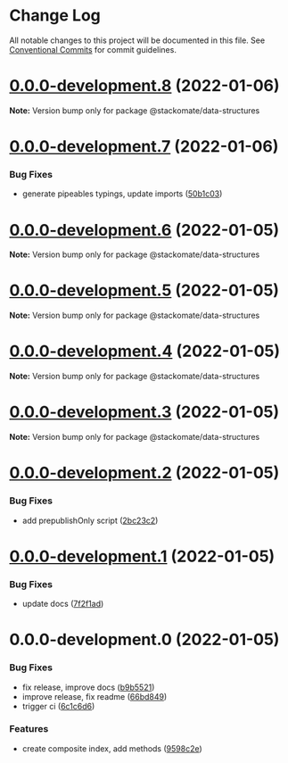 # Change Log

All notable changes to this project will be documented in this file.
See [Conventional Commits](https://conventionalcommits.org) for commit guidelines.

# [0.0.0-development.8](https://github.com/stackomate/data-structures/compare/@stackomate/data-structures@0.0.0-development.7...@stackomate/data-structures@0.0.0-development.8) (2022-01-06)

**Note:** Version bump only for package @stackomate/data-structures





# [0.0.0-development.7](https://github.com/stackomate/data-structures/compare/@stackomate/data-structures@0.0.0-development.6...@stackomate/data-structures@0.0.0-development.7) (2022-01-06)


### Bug Fixes

* generate pipeables typings, update imports ([50b1c03](https://github.com/stackomate/data-structures/commit/50b1c039c00b1807b8d49b85b96bb1cf22003d6c))





# [0.0.0-development.6](https://github.com/stackomate/data-structures/compare/@stackomate/data-structures@0.0.0-development.5...@stackomate/data-structures@0.0.0-development.6) (2022-01-05)

**Note:** Version bump only for package @stackomate/data-structures





# [0.0.0-development.5](https://github.com/stackomate/data-structures/compare/@stackomate/data-structures@0.0.0-development.4...@stackomate/data-structures@0.0.0-development.5) (2022-01-05)

**Note:** Version bump only for package @stackomate/data-structures





# [0.0.0-development.4](https://github.com/stackomate/data-structures/compare/@stackomate/data-structures@0.0.0-development.3...@stackomate/data-structures@0.0.0-development.4) (2022-01-05)

**Note:** Version bump only for package @stackomate/data-structures





# [0.0.0-development.3](https://github.com/stackomate/data-structures/compare/@stackomate/data-structures@0.0.0-development.2...@stackomate/data-structures@0.0.0-development.3) (2022-01-05)

**Note:** Version bump only for package @stackomate/data-structures





# [0.0.0-development.2](https://github.com/stackomate/data-structures/compare/@stackomate/data-structures@0.0.0-development.1...@stackomate/data-structures@0.0.0-development.2) (2022-01-05)


### Bug Fixes

* add prepublishOnly script ([2bc23c2](https://github.com/stackomate/data-structures/commit/2bc23c27cc4031213dd9223039c1559c4495c2ea))





# [0.0.0-development.1](https://github.com/stackomate/data-structures/compare/@stackomate/data-structures@0.0.0-development.0...@stackomate/data-structures@0.0.0-development.1) (2022-01-05)


### Bug Fixes

* update docs ([7f2f1ad](https://github.com/stackomate/data-structures/commit/7f2f1ad4aeab8d56f31f625f773d6d0df3c54d4b))





# 0.0.0-development.0 (2022-01-05)


### Bug Fixes

* fix release, improve docs ([b9b5521](https://github.com/stackomate/data-structures/commit/b9b5521913798c7755fce307353390afba25a78e))
* improve release, fix readme ([66bd849](https://github.com/stackomate/data-structures/commit/66bd84941dd9cb8edddc4607af0d8056bebe5762))
* trigger ci ([6c1c6d6](https://github.com/stackomate/data-structures/commit/6c1c6d6ba5af66a049e1c7f491d365bfc197a5ba))


### Features

* create composite index, add methods ([9598c2e](https://github.com/stackomate/data-structures/commit/9598c2ec6094c4e2b611054c29b3dc5c00a1c679))
